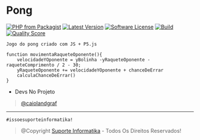 # Pong

[![PHP from Packagist](https://img.shields.io/packagist/php-v/caiolandgraf/stackapi.svg?style=flat-square)](https://packagist.org/packages/caiolandgraf/stackapi)
[![Latest Version](https://img.shields.io/github/release/caiolandgraf/stackapi.svg?style=flat-square)](https://github.com/caiolandgraf/k20/releases)
[![Software License](https://img.shields.io/badge/license-MIT-brightgreen.svg?style=flat-square)](LICENSE)
[![Build](https://img.shields.io/scrutinizer/build/g/caiolandgraf/stackapi.svg?style=flat-square)](https://scrutinizer-ci.com/g/caiolandgraf/k20)
[![Quality Score](https://img.shields.io/scrutinizer/g/caiolandgraf/stackapi.svg?style=flat-square)](https://scrutinizer-ci.com/g/caiolandgraf/k20)

`Jogo do pong criado com JS + P5.js`

```JS
function movimentaRaqueteOponente(){
    velocidadeYOponente = yBolinha -yRaqueteOponente - raqueteComprimento / 2 - 30;
    yRaqueteOponente += velocidadeYOponente + chanceDeErrar
    calculaChanceDeErrar()
}
```

-   Devs No Projeto

> [@caiolandgraf](https://github.com/caiolandgraf/)
---

`#issoesuporteinformatika!`

> @Copyright [Suporte Informatika](https://www.suporteinformatika.com.br) - Todos Os Direitos Reservados!
